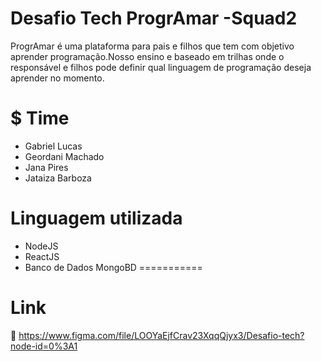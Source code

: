 # Desafio Tech ProgrAmar -Squad2
<p>

ProgrAmar é uma plataforma para pais e filhos que tem com objetivo aprender programação.Nosso ensino e baseado em trilhas onde o responsável e filhos pode definir qual linguagem de programação deseja aprender no momento.</p>

$ Time
===========
- Gabriel Lucas
- Geordani Machado
- Jana Pires
- Jataiza Barboza

# Linguagem utilizada
 - NodeJS
 - ReactJS
 - Banco de Dados MongoBD
===========

Link
============
📌 https://www.figma.com/file/LOOYaEjfCrav23XqqQjyx3/Desafio-tech?node-id=0%3A1
  
